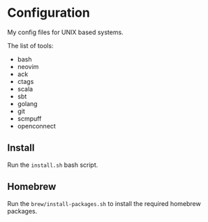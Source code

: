 # Configuration

My config files for UNIX based systems.

The list of tools:
 - bash
 - neovim
 - ack
 - ctags
 - scala
 - sbt
 - golang
 - git
 - scmpuff
 - openconnect

## Install

Run the `install.sh` bash script.

## Homebrew

Run the `brew/install-packages.sh` to install the required homebrew packages.
